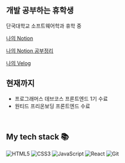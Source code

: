 ## 개발 공부하는 휴학생

단국대학교 소프트웨어학과 휴학 중

[나의 Notion](https://khw970421.notion.site/Kim-Hyoung-wook-f2c4dacbf8434f9fa2030207a62590e1)

[나의 Notion 공부정리](https://khw970421.notion.site/df234ffec25443ab932dbee25ea920ee)

[나의 Velog](https://velog.io/@khw970421)

## 현재까지
* 프로그래머스 데브코스 프론트엔드 1기 수료
* 원티드 프리온보딩 프론트엔드 수료 

<!--
**khw970421/khw970421** is a ✨ _special_ ✨ repository because its `README.md` (this file) appears on your GitHub profile.

Here are some ideas to get you started:

- 🔭 I’m currently working on ...
- 🌱 I’m currently learning ...
- 👯 I’m looking to collaborate on ...
- 🤔 I’m looking for help with ...
- 💬 Ask me about ...
- 📫 How to reach me: ...
- 😄 Pronouns: ...
- ⚡ Fun fact: ...

-->

<br />
<h2> My tech stack 📚 </h2>

![HTML5](https://img.shields.io/badge/-HTML5-F05032?style=for-the-badge&logo=html5&logoColor=ffffff)
![CSS3](https://img.shields.io/badge/-CSS3-007ACC?style=for-the-badge&logo=css3)
![JavaScript](https://img.shields.io/badge/-JavaScript-%23F7DF1C?style=for-the-badge&logo=javascript&logoColor=000000&labelColor=%23F7DF1C&color=%23FFCE5A)
![React](https://img.shields.io/badge/-React-222222?style=for-the-badge&logo=react)
![Git](https://img.shields.io/badge/-Git-F05032?style=for-the-badge&logo=git&logoColor=ffffff)

<!-- ![Docker](https://img.shields.io/badge/-Docker-46a2f1?style=for-the-badge&logo=docker&logoColor=ffffff) -->
<!-- ![Node](https://img.shields.io/badge/-Nodejs-43853d?style=for-the-badge&logo=Node.js&logoColor=white) -->
<!-- ![TypeScript](https://img.shields.io/badge/-TypeScript-007ACC?style=for-the-badge&logo=typescript&logoColor=white) -->
